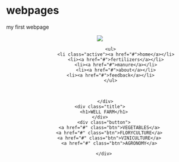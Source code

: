 # webpages
my first webpage
<!DOCKTYPE html>
<html>
<head>
     <title>WELL FARM></title>
    <link rel="stylesheet" type="text/css" href="css/farmingstyle.css"
</head>
<body>
   <header>
        <div class="main">
            <div class="logo">
                <img src="logo.PNG">
            </div>
       
            <ul>
                <li class="active"><a href="#">home</a></li>
                <li><a href="#">fertilizers</a></li>
                <li><a href="#">manure</a></li>
                <li><a href="#">about</a></li>
                <li><a href="#">feedback</a></li>    
            </ul>
       
       
       
        </div>
    <div class="title">
       <h1>WELL FARM</h1>
    </div>
       <div class="button">
           <a href="#" class="btn">VEGETABLES</a>
           <a href="#" class="btn">FLORYCULTURE</a>
           <a href="#" class="btn">VINICULTURE</a>
           <a href="#" class="btn">AGRONOMY</a>
           
       </div>
   </header> 
    
    
    
    
</body>
</html>
